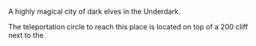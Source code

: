 A highly magical city of dark elves in the Underdark. 

The teleportation circle to reach this place is located on top of a 200 cliff next to the 